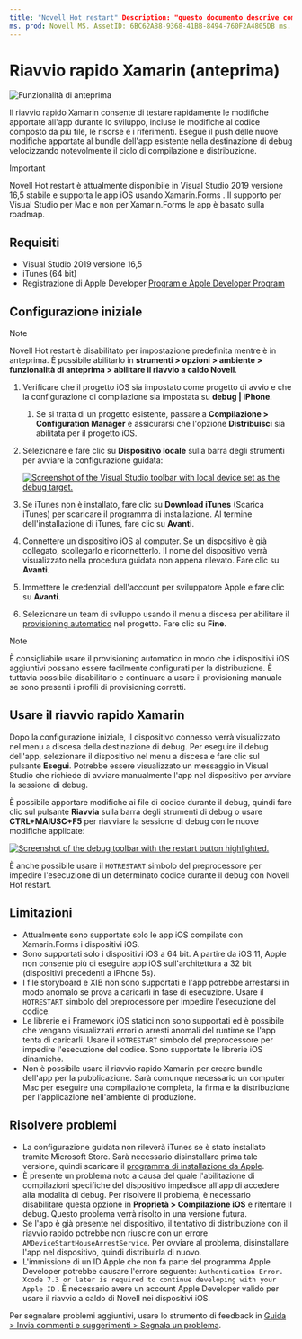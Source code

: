 ```yaml
---
title: "Novell Hot restart" Description: "questo documento descrive come configurare e usare Novell Hot restart per eseguire il debug di un'app iOS."
ms. prod: Novell MS. AssetID: 6BC62A88-9368-41BB-8494-760F2A4805DB ms. Technology: Novell-Forms Author: maddyleger1 ms. Author: maleger ms. Date: 03/16/2020 no-loc: [ Xamarin.Forms , Xamarin.Essentials ]
---
```


# <a name="xamarin-hot-restart-preview"></a>Riavvio rapido Xamarin (anteprima)

![Funzionalità di anteprima](~/media/shared/preview.png)

Il riavvio rapido Xamarin consente di testare rapidamente le modifiche apportate all'app durante lo sviluppo, incluse le modifiche al codice composto da più file, le risorse e i riferimenti. Esegue il push delle nuove modifiche apportate al bundle dell'app esistente nella destinazione di debug velocizzando notevolmente il ciclo di compilazione e distribuzione.

> [!IMPORTANT]
> Novell Hot restart è attualmente disponibile in Visual Studio 2019 versione 16,5 stabile e supporta le app iOS usando Xamarin.Forms . Il supporto per Visual Studio per Mac e non per Xamarin.Forms le app è basato sulla roadmap.

## <a name="requirements"></a>Requisiti

- Visual Studio 2019 versione 16,5
- iTunes (64 bit)
- Registrazione di Apple Developer [Program e Apple Developer Program](https://developer.apple.com/programs)


## <a name="initial-setup"></a>Configurazione iniziale

> [!NOTE]
> Novell Hot restart è disabilitato per impostazione predefinita mentre è in anteprima. È possibile abilitarlo in **strumenti > opzioni > ambiente > funzionalità di anteprima > abilitare il riavvio a caldo Novell**.

1. Verificare che il progetto iOS sia impostato come progetto di avvio e che la configurazione di compilazione sia impostata su **debug | iPhone**.

   1. Se si tratta di un progetto esistente, passare a **Compilazione > Configuration Manager** e assicurarsi che l'opzione **Distribuisci** sia abilitata per il progetto iOS.

2. Selezionare e fare clic su **Dispositivo locale** sulla barra degli strumenti per avviare la configurazione guidata:

    [![](hot-restart-images/toolbar.png "Screenshot of the Visual Studio toolbar with local device set as the debug target.")](hot-restart-images/toolbar.png)

3. Se iTunes non è installato, fare clic su **Download iTunes** (Scarica iTunes) per scaricare il programma di installazione. Al termine dell'installazione di iTunes, fare clic su **Avanti**.

4. Connettere un dispositivo iOS al computer. Se un dispositivo è già collegato, scollegarlo e riconnetterlo. Il nome del dispositivo verrà visualizzato nella procedura guidata non appena rilevato. Fare clic su **Avanti**.

5. Immettere le credenziali dell'account per sviluppatore Apple e fare clic su **Avanti**.

6. Selezionare un team di sviluppo usando il menu a discesa per abilitare il [provisioning automatico](~/ios/get-started/installation/device-provisioning/automatic-provisioning.md) nel progetto. Fare clic su **Fine**.

> [!NOTE]
> È consigliabile usare il provisioning automatico in modo che i dispositivi iOS aggiuntivi possano essere facilmente configurati per la distribuzione. È tuttavia possibile disabilitarlo e continuare a usare il provisioning manuale se sono presenti i profili di provisioning corretti.

## <a name="use-xamarin-hot-restart"></a>Usare il riavvio rapido Xamarin
Dopo la configurazione iniziale, il dispositivo connesso verrà visualizzato nel menu a discesa della destinazione di debug. Per eseguire il debug dell'app, selezionare il dispositivo nel menu a discesa e fare clic sul pulsante **Esegui**. Potrebbe essere visualizzato un messaggio in Visual Studio che richiede di avviare manualmente l'app nel dispositivo per avviare la sessione di debug.

È possibile apportare modifiche ai file di codice durante il debug, quindi fare clic sul pulsante **Riavvia** sulla barra degli strumenti di debug o usare **CTRL+MAIUSC+F5** per riavviare la sessione di debug con le nuove modifiche applicate:

[![](hot-restart-images/restart.png "Screenshot of the debug toolbar with the restart button highlighted.")](hot-restart-images/toolbar.png)

È anche possibile usare il `HOTRESTART` simbolo del preprocessore per impedire l'esecuzione di un determinato codice durante il debug con Novell Hot restart.

## <a name="limitations"></a>Limitazioni

- Attualmente sono supportate solo le app iOS compilate con Xamarin.Forms i dispositivi iOS.
- Sono supportati solo i dispositivi iOS a 64 bit. A partire da iOS 11, Apple non consente più di eseguire app iOS sull'architettura a 32 bit (dispositivi precedenti a iPhone 5s).
- I file storyboard e XIB non sono supportati e l'app potrebbe arrestarsi in modo anomalo se prova a caricarli in fase di esecuzione. Usare il `HOTRESTART` simbolo del preprocessore per impedire l'esecuzione del codice.
- Le librerie e i Framework iOS statici non sono supportati ed è possibile che vengano visualizzati errori o arresti anomali del runtime se l'app tenta di caricarli. Usare il `HOTRESTART` simbolo del preprocessore per impedire l'esecuzione del codice. Sono supportate le librerie iOS dinamiche.
- Non è possibile usare il riavvio rapido Xamarin per creare bundle dell'app per la pubblicazione. Sarà comunque necessario un computer Mac per eseguire una compilazione completa, la firma e la distribuzione per l'applicazione nell'ambiente di produzione.

## <a name="troubleshoot"></a>Risolvere problemi

- La configurazione guidata non rileverà iTunes se è stato installato tramite Microsoft Store. Sarà necessario disinstallare prima tale versione, quindi scaricare il [programma di installazione da Apple](https://go.microsoft.com/fwlink/?linkid=2101014).
- È presente un problema noto a causa del quale l'abilitazione di compilazioni specifiche del dispositivo impedisce all'app di accedere alla modalità di debug. Per risolvere il problema, è necessario disabilitare questa opzione in **Proprietà > Compilazione iOS** e ritentare il debug. Questo problema verrà risolto in una versione futura.
- Se l'app è già presente nel dispositivo, il tentativo di distribuzione con il riavvio rapido potrebbe non riuscire con un errore `AMDeviceStartHouseArrestService`. Per ovviare al problema, disinstallare l'app nel dispositivo, quindi distribuirla di nuovo.
- L'immissione di un ID Apple che non fa parte del programma Apple Developer potrebbe causare l'errore seguente: `Authentication Error. Xcode 7.3 or later is required to continue developing with your Apple ID` . È necessario avere un account Apple Developer valido per usare il riavvio a caldo di Novell nei dispositivi iOS. 

Per segnalare problemi aggiuntivi, usare lo strumento di feedback in [Guida > Invia commenti e suggerimenti > Segnala un problema](/visualstudio/ide/feedback-options?view=vs-2019#report-a-problem).
